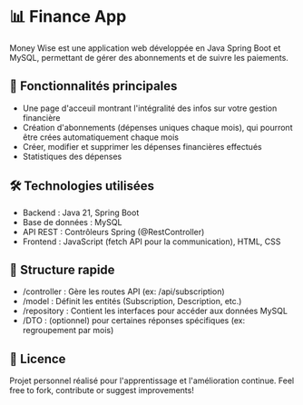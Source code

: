 # 📊 Finance App
Money Wise est une application web développée en Java Spring Boot et MySQL, permettant de gérer des abonnements et de suivre les paiements.

## 🚀 Fonctionnalités principales
- Une page d'acceuil montrant l'intégralité des infos sur votre gestion financière
- Création d'abonnements (dépenses uniques chaque mois), qui pourront être crées automatiquement chaque mois
- Créer, modifier et supprimer les dépenses financières effectués
- Statistiques des dépenses

## 🛠️ Technologies utilisées
- Backend : Java 21, Spring Boot
- Base de données : MySQL
- API REST : Contrôleurs Spring (@RestController)
- Frontend : JavaScript (fetch API pour la communication), HTML, CSS

## 📂 Structure rapide
- /controller : Gère les routes API (ex: /api/subscription)
- /model : Définit les entités (Subscription, Description, etc.)
- /repository : Contient les interfaces pour accéder aux données MySQL
- /DTO : (optionnel) pour certaines réponses spécifiques (ex: regroupement par mois)

## 📜 Licence
Projet personnel réalisé pour l'apprentissage et l'amélioration continue.
Feel free to fork, contribute or suggest improvements!
